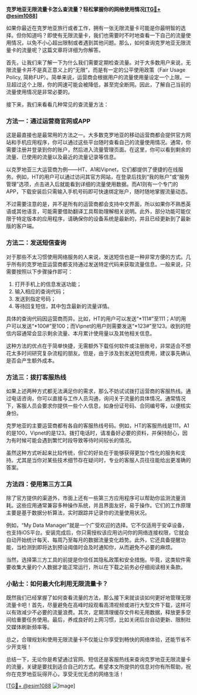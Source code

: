 **克罗地亚无限流量卡怎么查流量？轻松掌握你的网络使用情况[[TG💪+ @esim1088](https://t.me/s/esim1088)]**

如果你最近在克罗地亚旅行或者工作，拥有一张无限流量卡可能是你最明智的选择。但你知道吗？即使有无限流量卡，我们也需要时不时地查看一下自己的流量使用情况，以免不小心超出限制或者遇到其他问题。那么，如何查询克罗地亚无限流量卡的流量呢？这篇文章将详细为你解答。

首先，让我们来了解一下为什么我们需要定期检查流量。对于大多数用户来说，无限流量卡并不是真正意义上的“无限”，而是有一定的公平使用政策（Fair Usage Policy, 简称FUP）。简单来说，运营商会根据用户的流量使用量设定一个上限。一旦超过这个上限，你的网速可能会被降低，甚至完全断网。因此，了解自己当前的流量使用情况是非常必要的。

接下来，我们来看看几种常见的查流量方法：

### 方法一：通过运营商官网或APP

这是最直接也是最常用的方法之一。大多数克罗地亚的移动运营商都会提供官方网站和手机应用程序，你可以通过这些平台随时查看自己的流量使用情况。通常，你需要注册并登录到你的账户，然后进入流量管理页面。在这里，你可以看到剩余的流量、已使用的流量以及最近的流量记录等信息。

以克罗地亚三大运营商为例——HT、A1和Vipnet，它们都提供了便捷的在线服务。例如，HT的用户可以通过访问其官方网站，在登录后找到“我的账户”或“服务管理”选项，点击进入后就能看到详细的流量使用数据。而A1则有一个专门的APP，下载安装后只需输入手机号码即可快速绑定账户，随时随地掌握流量动态。

不过需要注意的是，并不是所有的运营商都会支持中文界面，所以如果你不熟悉英语或其他语言，可能需要借助翻译工具帮助理解相关说明。此外，部分功能可能仅限于特定版本的应用程序，请确保你的设备系统是最新的，并且已经更新到了最新版的客户端。

### 方法二：发送短信查询

对于那些不太习惯使用网络服务的人来说，发送短信也是一种非常方便的方式。几乎所有的克罗地亚运营商都支持通过发送特定代码来获取流量信息。一般来说，只需要按照以下步骤操作即可：

1. 打开手机上的信息发送功能；
2. 输入相应的查询代码；
3. 发送到指定号码；
4. 等待回复短信，其中包含最新的流量详情。

具体的查询代码因运营商而异。比如，HT的用户可以发送“*111#”至111；A1的用户可以发送“*100#”至100；而Vipnet的用户则需要发送“*123#”至123。收到的短信内容通常会显示剩余流量、本月累计使用量以及其他相关信息。

这种方法的优点在于简单快捷，无需额外下载任何软件或注册账号，非常适合不想花太多时间研究复杂流程的朋友。但是，由于涉及到发送短信费用，建议事先确认是否会产生额外成本。

### 方法三：拨打客服热线

如果上述两种方式都无法满足你的需求，那么不妨试试拨打运营商的客服热线。通过电话咨询，你可以直接与工作人员沟通，询问关于流量的具体情况。通常情况下，客服人员会要求你提供一些个人信息，如身份证号码、合同编号等，以便核实身份。

克罗地亚的主要运营商都有各自的客服热线号码。例如，HT的客服热线是111，A1的是100，Vipnet的是123。拨打电话时，请准备好必要的资料，并保持耐心，因为有时候可能会遇到繁忙时段导致等待时间较长的情况。

虽然这种方式听起来比较传统，但它的好处在于能够获得更加个性化的服务和支持。尤其是当你对某些技术细节存在疑问时，专业的客服人员往往能给出更准确的答案。

### 方法四：使用第三方工具

除了官方提供的渠道外，市面上还有一些第三方应用程序可以帮助你监测流量消耗。这些应用通常兼容多种操作系统，并且界面友好，易于操作。它们的工作原理主要是基于数据分析算法，实时跟踪并记录你的流量使用状况。

例如，“My Data Manager”就是一个广受欢迎的选择。它不仅适用于安卓设备，也支持iOS平台。安装完成后，你只需授权该应用访问你的网络连接权限，它就会自动开始统计每天、每周乃至每月的数据流量变化趋势。此外，它还具备提醒功能，当检测到即将达到预设阈值时会及时通知你，从而避免不必要的麻烦。

当然，选择第三方工具的前提是你信任其隐私政策和安全措施。毕竟，这类软件需要收集大量的个人数据才能正常运行，所以在下载之前务必仔细阅读相关条款。

### 小贴士：如何最大化利用无限流量卡？

既然我们已经掌握了如何查看流量的方法，那么接下来就谈谈如何更好地管理无限流量卡吧！首先，尽量避免在高峰时段观看高清视频或进行大型文件下载，这样可以有效减少不必要的流量浪费。其次，定期清理缓存文件和无用数据，释放更多空间给重要任务使用。最后，养成良好的上网习惯，比如关闭后台自动更新、限制社交媒体刷新频率等。

总之，合理规划和使用无限流量卡不仅能让你享受到畅快的网络体验，还能节省不少开支哦！

总结一下，无论你是希望通过官网、短信还是客服热线来查询克罗地亚无限流量卡的流量，关键是要找到适合自己的方式。希望本文所提供的信息对你有所帮助，祝你在克罗地亚玩得开心，享受无忧无虑的网络生活！

[[TG💪+ @esim1088](https://t.me/s/esim1088) ![Image](https://i.postimg.cc/4NQfJmqS/Snipaste-2025-05-13-00-14-12.png)]